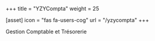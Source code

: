 +++
title = "YZYCompta"
weight = 25

[asset]
  icon = "fas fa-users-cog"
  url = "/yzycompta"
+++

Gestion Comptable et Trésorerie
